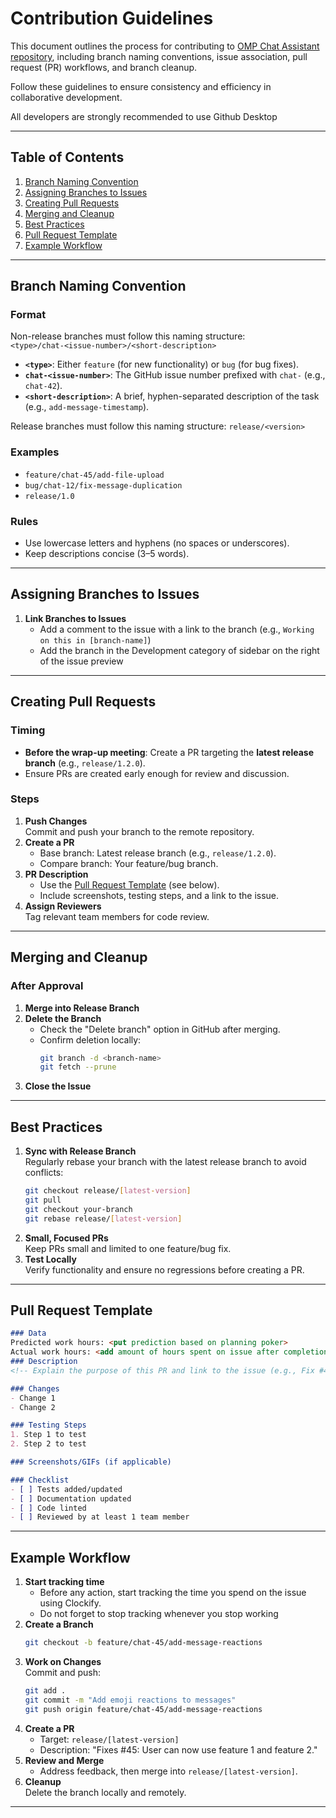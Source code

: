# Contribution Guidelines

This document outlines the process for contributing to [OMP Chat Assistant repository](https://github.com/OMP-Industrial-Project-Chat-Assistant/OMP-Chat-Assistant), including branch naming conventions, issue association, pull request (PR) workflows, and branch cleanup. 

Follow these guidelines to ensure consistency and efficiency in collaborative development.

All developers are strongly recommended to use Github Desktop

---

## Table of Contents
1. [Branch Naming Convention](#branch-naming-convention)
2. [Assigning Branches to Issues](#assigning-branches-to-issues)
3. [Creating Pull Requests](#creating-pull-requests)
4. [Merging and Cleanup](#merging-and-cleanup)
5. [Best Practices](#best-practices)
6. [Pull Request Template](#pull-request-template)
7. [Example Workflow](#example-workflow)

---

## Branch Naming Convention <a name="branch-naming-convention"></a>

### Format
Non-release branches must follow this naming structure:  
`<type>/chat-<issue-number>/<short-description>`

- **`<type>`**: Either `feature` (for new functionality) or `bug` (for bug fixes).
- **`chat-<issue-number>`**: The GitHub issue number prefixed with `chat-` (e.g., `chat-42`).
- **`<short-description>`**: A brief, hyphen-separated description of the task (e.g., `add-message-timestamp`).

Release branches must follow this naming structure:
`release/<version>`

### Examples
- `feature/chat-45/add-file-upload`
- `bug/chat-12/fix-message-duplication`
- `release/1.0`

### Rules
- Use lowercase letters and hyphens (no spaces or underscores).
- Keep descriptions concise (3–5 words).

---

## Assigning Branches to Issues <a name="assigning-branches-to-issues"></a>

1. **Link Branches to Issues**  
   - Add a comment to the issue with a link to the branch (e.g., `Working on this in [branch-name]`)
   - Add the branch in the Development category of sidebar on the right of the issue preview
---

## Creating Pull Requests <a name="creating-pull-requests"></a>

### Timing
- **Before the wrap-up meeting**: Create a PR targeting the **latest release branch** (e.g., `release/1.2.0`).  
- Ensure PRs are created early enough for review and discussion.

### Steps
1. **Push Changes**  
   Commit and push your branch to the remote repository.
2. **Create a PR**  
   - Base branch: Latest release branch (e.g., `release/1.2.0`).  
   - Compare branch: Your feature/bug branch.  
3. **PR Description**  
   - Use the [Pull Request Template](#pull-request-template) (see below).  
   - Include screenshots, testing steps, and a link to the issue.  
4. **Assign Reviewers**  
   Tag relevant team members for code review.  

---

## Merging and Cleanup <a name="merging-and-cleanup"></a>

### After Approval
1. **Merge into Release Branch**  
2. **Delete the Branch**  
   - Check the "Delete branch" option in GitHub after merging.  
   - Confirm deletion locally:  
     ```bash
     git branch -d <branch-name>
     git fetch --prune
     ```
3. **Close the Issue**  

---

## Best Practices <a name="best-practices"></a>

1. **Sync with Release Branch**  
   Regularly rebase your branch with the latest release branch to avoid conflicts:  
   ```bash
   git checkout release/[latest-version]
   git pull
   git checkout your-branch
   git rebase release/[latest-version]
   ```
2. **Small, Focused PRs**  
   Keep PRs small and limited to one feature/bug fix.  
3. **Test Locally**  
   Verify functionality and ensure no regressions before creating a PR.  

---

## Pull Request Template <a name="pull-request-template"></a>

```markdown
### Data
Predicted work hours: <put prediction based on planning poker>
Actual work hours: <add amount of hours spent on issue after completion>
### Description
<!-- Explain the purpose of this PR and link to the issue (e.g., Fix #45). -->

### Changes
- Change 1
- Change 2

### Testing Steps
1. Step 1 to test
2. Step 2 to test

### Screenshots/GIFs (if applicable)

### Checklist
- [ ] Tests added/updated
- [ ] Documentation updated
- [ ] Code linted
- [ ] Reviewed by at least 1 team member
```

---

## Example Workflow <a name="example-workflow"></a>

1. **Start tracking time**
   - Before any action, start tracking the time you spend on the issue using Clockify.
   - Do not forget to stop tracking whenever you stop working
2. **Create a Branch**  
   ```bash
   git checkout -b feature/chat-45/add-message-reactions
   ```
3. **Work on Changes**  
   Commit and push:  
   ```bash
   git add .
   git commit -m "Add emoji reactions to messages"
   git push origin feature/chat-45/add-message-reactions
   ```
4. **Create a PR**  
   - Target: `release/[latest-version]`  
   - Description: "Fixes #45: User can now use feature 1 and feature 2."  
5. **Review and Merge**  
   - Address feedback, then merge into `release/[latest-version]`.  
6. **Cleanup**  
   Delete the branch locally and remotely.

---

